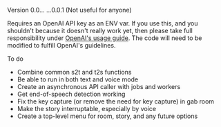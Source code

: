 Version 0.0... ...0.0.1 (Not useful for anyone)

Requires an OpenAI API key as an ENV var. If you use this, and you shouldn't because it doesn't really work yet, then please take full responsibility under [OpenAI's usage guide](https://beta.openai.com/docs/going-live). The code will need to be modified to fulfill OpenAI's guidelines.

To do
- Combine common s2t and t2s functions
- Be able to run in both text and voice mode
- Create an asynchronous API caller with jobs and workers
- Get end-of-speech detection working
- Fix the key capture (or remove the need for key capture) in gab room
- Make the story interruptable, especially by voice
- Create a top-level menu for room, story, and any future options
